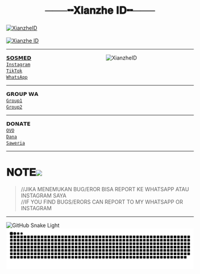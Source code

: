 <h1 align="center">───╍𝐗𝐢𝐚𝐧𝐳𝐡𝐞 𝐈𝐃╍───</h1>
<a href="https://github.com/Xianzhe-ID"><img src="https://telegra.ph/file/b9d4ad7ec95a43e289eac.jpg" width="1000" align="center" alt="XianzheID"></a>
</br>
</br>
<a href="https://github.com/Xianzhe-ID"><img src="http://readmtyping-svg.herokuapp.com?color=17E1E1&center=true&vCenter=true&multiline=false&lines=Welcome+to+my+Github+ʕ •ᴥ•ʔ;Don't+Forget+to+Follow+My+Github;Thanks+Guys+><" alt="Xianzhe ID">

<div><hr>
<a href="https://github.com/xianzhe-id"><img src="https://i.imgur.com/MYiQwIn.gif" width="236" alt="XianzheID" align="right">
<div>

𝗦𝗢𝗦𝗠𝗘𝗗<br>
<a href="https://instagram.com/xianzhe_xx/">```Instagram```</a> <br>
<a href="https://tiktok.com/xianzhe.id/">```TikTok```</a> <br>
<a href="https://wa.me/6285326781097?text=Hi">```WhatsApp```</a><hr>
𝗚𝗥𝗢𝗨𝗣 𝗪𝗔<br>
<a href="https://chat.whatsapp.com/HP5Pbp9MT0eIaC5lfJgw9A">```Group1```</a> <br>
<a href="https://chat.whatsapp.com/Fia1wnVRtJKGlqFiHfiAA8">```Group2```</a> <br><hr>
𝗗𝗢𝗡𝗔𝗧𝗘<br>
<a href="https://iili.io/Dj2K2n.jpg">```OVO```</a><br>
<a href="https://iili.io/Dj2f7s.png">```Dana```</a><br>
<a href="https://saweria.co/xianzhe">```Saweria```</a><hr>


<h1>𝐍𝐎𝐓𝐄<img src="https://raw.githubusercontent.com/innng/innng/master/assets/kyubey.gif" width="55"></h1>
<blockquote>
//JIKA MENEMUKAN BUG/EROR BISA REPORT KE WHATSAPP ATAU INSTAGRAM SAYA<br>
//IF YOU FIND BUGS/ERORS CAN REPORT TO MY WHATSAPP OR INSTAGRAM</h6>
</blockquote>
<hr>

![GitHub Snake Light](github-snake.svg#gh-light-mode-only)
![GitHub Snake dark](https://github.com/Platane/snk/raw/output/github-contribution-grid-snake.svg#gh-dark-mode-only)
